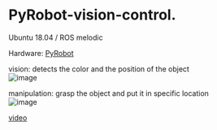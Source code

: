 # PyRobot-vision-control. 

Ubuntu 18.04 / ROS melodic 

Hardware: [PyRobot](https://pyrobot.org)  

vision: detects the color and the position of the object  
![image](https://user-images.githubusercontent.com/67049287/142145824-8eb4ab10-088f-4c01-856f-5e0f1ebe1495.png)

manipulation: grasp the object and put it in specific location  
![image](https://user-images.githubusercontent.com/67049287/142147175-92d06d3c-40cc-41b0-8779-f44aef643944.png)

[video](https://youtu.be/r3RMPLhwfbc)
